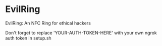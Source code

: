 # EvilRing
EvilRing: An NFC Ring for ethical hackers

Don't forget to replace 'YOUR-AUTH-TOKEN-HERE' with your own ngrok auth token in setup.sh
